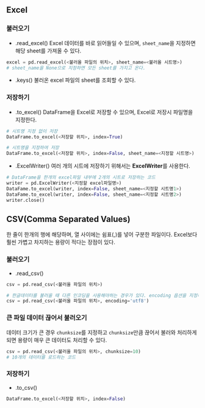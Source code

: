 ## Excel

### 불러오기
- .read_excel()
Excel 데이터를 바로 읽어들일 수 있으며, `sheet_name`을 지정하면 해당 sheet를 가져올 수 있다.
```python
excel = pd.read_excel(<불러올 파일의 위치>, sheet_name=<불러올 시트명>)
# sheet_name을 None으로 지정하면 모든 sheet를 가지고 온다.
```

- .keys()
불러온 excel 파일의 sheet를 조회할 수 있다.

### 저장하기
- .to_excel()
DataFrame을 Excel로 저장할 수 있으며, Excel로 저장시 파일명을 지정한다. 
```python
# 시트명 지정 없이 저장
DataFrame.to_excel(<저장할 위치>, index=True)

# 시트명을 지정하여 저장
DataFrame.to_excel(<저장할 위치>, index=False, sheet_name=<지정할 시트명>)
```

- .ExcelWriter()
여러 개의 시트에 저장하기 위해서는 **ExcelWriter**를 사용한다.
```python
# DataFrame을 한개의 excel파일 내부에 2개의 시트로 저장하는 코드
writer = pd.ExcelWriter(<지정할 excel파일명>)
DataFame.to_excel(writer, index=False, sheet_name=<지정할 시트명1>)
DataFame.to_excel(writer, index=False, sheet_name=<지정할 시트명2>)
writer.close()
```

## CSV(Comma Separated Values)
한 줄이 한개의 행에 해당하며, 열 사이에는 쉼표(,)를 넣어 구분한 파일이다. Excel보다 훨씬 가볍고 차지하는 용량이 적다는 장점이 있다.

### 불러오기
- .read_csv()
```python
csv = pd.read_csv(<불러올 파일의 위치>)

# 한글데이터를 불러올 때 다른 인코딩을 사용해야하는 경우가 있다. encoding 옵션을 지정하면 된다.
csv = pd.read_csv(<불러올 파일의 위치>, encoding='utf8')
```

### 큰 파일 데이터 끊어서 불러오기
데이터 크기가 큰 경우 `chunksize`를 지정하고 `chunksize`만큼 끊어서 불러와 처리하게 되면 용량이 매우 큰 데이터도 처리할 수 있다.
```python
csv = pd.read_csv(<불러올 파일의 위치>, chunksize=10)
# 10개의 데이터를 로드하는 코드
```

### 저장하기
- .to_csv()
```python
DataFrame.to_excel(<저장할 위치>, index=False)
```